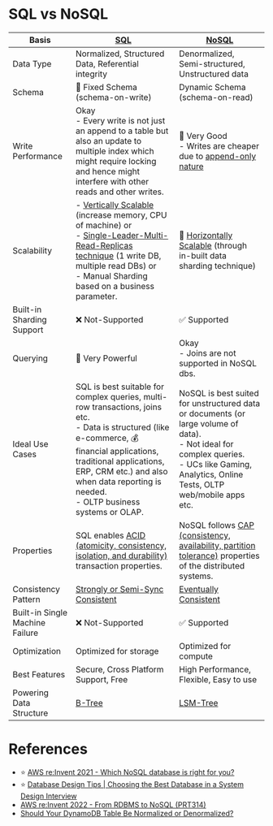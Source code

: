 # SQL vs NoSQL

| Basis                           | [SQL](../SQL-Databases/Readme.md)                                                                                                                                                                                                                                                                            | [NoSQL](../NoSQL-Databases)                                                                                                                                                                        |
|---------------------------------|--------------------------------------------------------------------------------------------------------------------------------------------------------------------------------------------------------------------------------------------------------------------------------------------------------------|----------------------------------------------------------------------------------------------------------------------------------------------------------------------------------------------------|
| Data Type                       | Normalized, Structured Data, Referential integrity                                                                                                                                                                                                                                                           | Denormalized, Semi-structured, Unstructured data                                                                                                                                                   |
| Schema                          | :hammer: Fixed Schema (schema-on-write)                                                                                                                                                                                                                                                                      | Dynamic Schema (schema-on-read)                                                                                                                                                                    |
| Write Performance               | Okay<br/>- Every write is not just an append to a table but also an update to multiple index which might require locking and hence might interfere with other reads and other writes.                                                                                                                        | :rocket: Very Good<br/>- Writes are cheaper due to [append-only nature](../DataStructuresUsedInDB/AppendOnlyProperty.md)                                                                      |
| Scalability                     | - [Vertically Scalable](../ScalabilityDB.md) (increase memory, CPU of machine) or <br/>- [Single-Leader-Multi-Read-Replicas technique](../Consistency&Replication/SingleLeaderReplication.md) (1 write DB, multiple read DBs) or <br/>- Manual Sharding based on a business parameter. | :rocket: [Horizontally Scalable](../ScalabilityDB.md) (through in-built data sharding technique)                                                                                        |
| Built-in Sharding Support       | :x: Not-Supported                                                                                                                                                                                                                                                                                            | :white_check_mark: Supported                                                                                                                                                                       |
| Querying                        | :muscle: Very Powerful                                                                                                                                                                                                                                                                                       | Okay<br/>- Joins are not supported in NoSQL dbs.                                                                                                                                                   |
| Ideal Use Cases                 | SQL is best suitable for complex queries, multi-row transactions, joins etc. <br/>- Data is structured (like e-commerce, :moneybag: financial applications, traditional applications, ERP, CRM  etc.) and also when data reporting is needed.<br/>- OLTP business systems or OLAP.                           | NoSQL is best suited for unstructured data or documents (or large volume of data). <br/>- Not ideal for complex queries.<br/>- UCs like Gaming, Analytics, Online Tests, OLTP web/mobile apps etc. |
| Properties                      | SQL enables [ACID (atomicity, consistency, isolation, and durability)](../ACIDTransactions/Readme.md) transaction properties.                                                                                                                                                                     | NoSQL follows [CAP (consistency, availability, partition tolerance)](../CAP&PACELCTheorems/CAPTheorem.md) properties of the distributed systems.                                             |
| Consistency Pattern             | [Strongly or Semi-Sync Consistent](../Consistency&Replication/Readme.md)                                                                                                                                                                                                                          | [Eventually Consistent](../Consistency&Replication/Readme.md)                                                                                                                           |
| Built-in Single Machine Failure | :x: Not-Supported                                                                                                                                                                                                                                                                                            | :white_check_mark: Supported                                                                                                                                                                       |
| Optimization                    | Optimized for storage                                                                                                                                                                                                                                                                                        | Optimized for compute                                                                                                                                                                              |
| Best Features                   | Secure, Cross Platform Support, Free                                                                                                                                                                                                                                                                         | High Performance, Flexible, Easy to use                                                                                                                                                            |
| Powering Data Structure         | [B-Tree](../DataStructuresUsedInDB/Indexing/BTree.md)                                                                                                                                                                                                                                                   | [LSM-Tree](../DataStructuresUsedInDB/LSMTree.md)                                                                                                                                              |

# References
- :star: [AWS re:Invent 2021 - Which NoSQL database is right for you?](https://www.youtube.com/watch?v=ivBaro-8PhI)
- :star: [Database Design Tips | Choosing the Best Database in a System Design Interview](https://www.youtube.com/watch?v=cODCpXtPHbQ)
- [AWS re:Invent 2022 - From RDBMS to NoSQL (PRT314)](https://www.youtube.com/watch?v=eEENrNKxCdw)
- [Should Your DynamoDB Table Be Normalized or Denormalized?](https://aws.amazon.com/blogs/database/should-your-dynamodb-table-be-normalized-or-denormalized/)